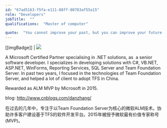 ```yaml
---
id: "67ad5163-f5fa-e111-88ff-00783af55a15"
role: "Developers"
jobTitle:  ""
qualifications:  "Master of computer"

quote:  "You cannot improve your past, but you can improve your future. Once time is wasted, life is wasted."
---
```


[[imgBadge]]
| [![](./Images/Bio/Microsoft_MVP_Logo.png)](http://davidburela.wordpress.com/2012/10/02/ive-been-awarded-microsoft-mvp-for-windows-azure/) 

A Microsoft Certified Partner specialising in .NET solutions, as  a senior software developer. I specializes in developing solutions with C#, VB.NET, ASP.NET, WinForms, Reporting Services, SQL Server and Team Foundation Server. In past two years, I focused in the technologies of Team Foundation Server, and helped a lot of client to adopt TFS in China.

Rewarded as ALM MVP by Microsoft in 2015.  

blog: http://www.cnblogs.com/danzhang/  

在过去的几年中，专注于以Team Foundation Server为核心的微软ALM技术。协助许多客户建设基于TFS的软件开发平台。2015年被授予微软最有价值专家称号(MVP)。